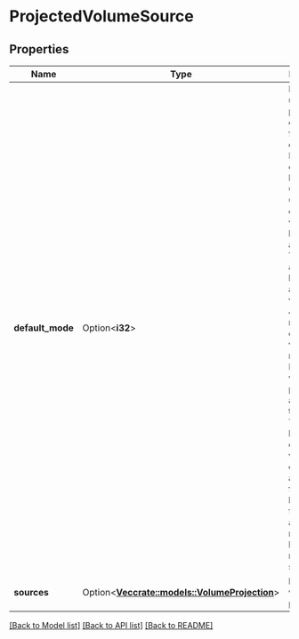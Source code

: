 # ProjectedVolumeSource

## Properties

Name | Type | Description | Notes
------------ | ------------- | ------------- | -------------
**default_mode** | Option<**i32**> | Mode bits used to set permissions on created files by default. Must be an octal value between 0000 and 0777 or a decimal value between 0 and 511. YAML accepts both octal and decimal values, JSON requires decimal values for mode bits. Directories within the path are not affected by this setting. This might be in conflict with other options that affect the file mode, like fsGroup, and the result can be other mode bits set. | [optional]
**sources** | Option<[**Vec<crate::models::VolumeProjection>**](VolumeProjection.md)> | list of volume projections | [optional]

[[Back to Model list]](../README.md#documentation-for-models) [[Back to API list]](../README.md#documentation-for-api-endpoints) [[Back to README]](../README.md)


